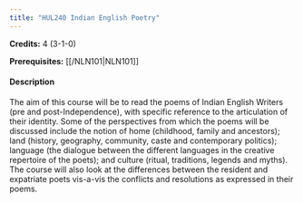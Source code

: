 ```yaml
---
title: "HUL240 Indian English Poetry"
---
```

**Credits:** 4 (3-1-0)

**Prerequisites:** [[/NLN101|NLN101]]

#### Description
The aim of this course will be to read the poems of Indian English Writers (pre and post-Independence), with specific reference to the articulation of their identity. Some of the perspectives from which the poems will be discussed include the notion of home (childhood, family and ancestors); land (history, geography, community, caste and contemporary politics); language (the dialogue between the different languages in the creative repertoire of the poets); and culture (ritual, traditions, legends and myths). The course will also look at the differences between the resident and expatriate poets vis-a-vis the conflicts and resolutions as expressed in their poems.